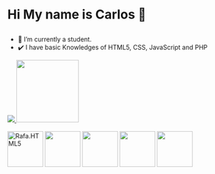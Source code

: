 # Hi My name is Carlos 👋
##
- 🔭 I’m currently a student.
- ✔️ I have basic Knowledges of HTML5, CSS, JavaScript and PHP
<div align="left">
  <a href="https://github.com/Csc32">
  <img  heigth="150em"src="https://github-readme-stats.vercel.app/api?username=Csc32&show_icons=true&theme=aura&include_all_commits"/>
   <img height="140em" src="https://github-readme-stats.vercel.app/api/top-langs/?username=Csc320&layout=compact&lang_counts=10&theme=aura"/>
    </a>
</div>
<div style="display: inline_block"> <br/>
<img height="80px" align="center" src="https://cdn.jsdelivr.net/gh/devicons/devicon/icons/html5/html5-original.svg" alt="Rafa.HTML5"/>
<img height="80px" align="center"src="https://cdn.jsdelivr.net/gh/devicons/devicon/icons/css3/css3-original.svg" />
 <img height="80px" align="center" src="https://cdn.jsdelivr.net/gh/devicons/devicon/icons/github/github-original.svg">
 <img  height="80px" align="center" src="https://cdn.jsdelivr.net/gh/devicons/devicon/icons/php/php-original.svg" />
 <img height="80px" align="center" src="https://cdn.jsdelivr.net/gh/devicons/devicon/icons/javascript/javascript-plain.svg" />         
</div> 


